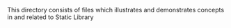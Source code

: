 This directory consists of files which illustrates and demonstrates concepts in and related to Static Library
